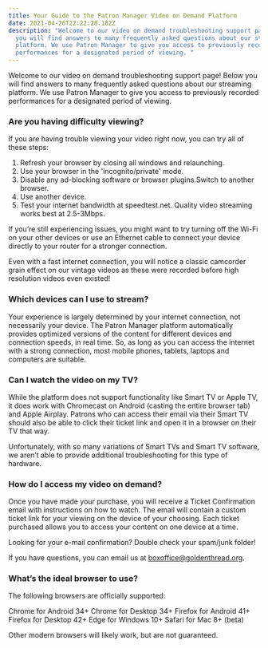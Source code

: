 ```yaml
---
title: Your Guide to the Patron Manager Video on Demand Platform
date: 2021-04-26T22:22:28.182Z
description: "Welcome to our video on demand troubleshooting support page! Below
  you will find answers to many frequently asked questions about our streaming
  platform. We use Patron Manager to give you access to previously recorded
  performances for a designated period of viewing. "
---
```

Welcome to our video on demand troubleshooting support page! Below you will find answers to many frequently asked questions about our streaming platform. We use Patron Manager to give you access to previously recorded performances for a designated period of viewing. 

### Are you having difficulty viewing?

If you are having trouble viewing your video right now, you can try all of these steps:

1. Refresh your browser by closing all windows and relaunching. 
2. Use your browser in the 'incognito/private' mode.
3. Disable any ad-blocking software or browser plugins.Switch to another browser.
4. Use another device.
5. Test your internet bandwidth at speedtest.net. Quality video streaming works best at 2.5-3Mbps.

If you’re still experiencing issues, you might want to try turning off the Wi-Fi on your other devices or use an Ethernet cable to connect your device directly to your router for a stronger connection.

Even with a fast internet connection, you will notice a classic camcorder grain effect on our vintage videos as these were recorded before high resolution videos even existed!

### Which devices can I use to stream?

Your experience is largely determined by your internet connection, not necessarily your device. The Patron Manager platform automatically provides optimized versions of the content for different devices and connection speeds, in real time. So, as long as you can access the internet with a strong connection, most mobile phones, tablets, laptops and computers are suitable.

### Can I watch the video on my TV?

While the platform does not support functionality like Smart TV or Apple TV, it does work with Chromecast on Android (casting the entire browser tab) and Apple Airplay. Patrons who can access their email via their Smart TV should also be able to click their ticket link and open it in a browser on their TV that way. 

Unfortunately, with so many variations of Smart TVs and Smart TV software, we aren’t able to provide additional troubleshooting for this type of hardware.

### How do I access my video on demand?

Once you have made your purchase, you will receive a Ticket Confirmation email with instructions on how to watch. The email will contain a custom ticket link for your viewing on the device of your choosing. Each ticket purchased allows you to access your content on one device at a time.

Looking for your e-mail confirmation? Double check your spam/junk folder!

If you have questions, you can email us at boxoffice@goldenthread.org.

### What’s the ideal browser to use?

The following browsers are officially supported:

Chrome for Android 34+
Chrome for Desktop 34+
Firefox for Android 41+
Firefox for Desktop 42+
Edge for Windows 10+
Safari for Mac 8+ (beta)

Other modern browsers will likely work, but are not guaranteed.